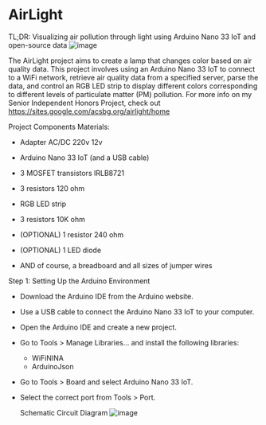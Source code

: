 # AirLight
TL;DR: Visualizing air pollution through light using Arduino Nano 33 IoT and open-source data
![image](https://github.com/miachervenkova/AirLight/assets/144074897/05f07f19-7caa-450a-bf77-9aafb0f89d69)

The AirLight project aims to create a lamp that changes color based on air quality data. This project involves using an Arduino Nano 33 IoT to connect to a WiFi network, retrieve air quality data from a specified server, parse the data, and control an RGB LED strip to display different colors corresponding to different levels of particulate matter (PM) pollution. For more info on my Senior Independent Honors Project, check out https://sites.google.com/acsbg.org/airlight/home

Project Components
Materials:
- Adapter AC/DC 220v 12v

- Arduino Nano 33 IoT (and a USB cable)

- 3 MOSFET transistors IRLB8721

- 3 resistors 120 ohm

- RGB LED strip

- 3 resistors 10K ohm

- (OPTIONAL) 1 resistor 240 ohm

- (OPTIONAL) 1 LED diode

- AND of course, a breadboard and all sizes of jumper wires 


Step 1: Setting Up the Arduino Environment

- Download the Arduino IDE from the Arduino website.
- Use a USB cable to connect the Arduino Nano 33 IoT to your computer.
- Open the Arduino IDE and create a new project.
- Go to Tools > Manage Libraries... and install the following libraries:
  - WiFiNINA
  - ArduinoJson
- Go to Tools > Board and select Arduino Nano 33 IoT.
- Select the correct port from Tools > Port.

  Schematic Circuit Diagram
  ![image](https://github.com/miachervenkova/AirLight/assets/144074897/f7b130bc-5eec-4a13-9009-c9d44533858e)

